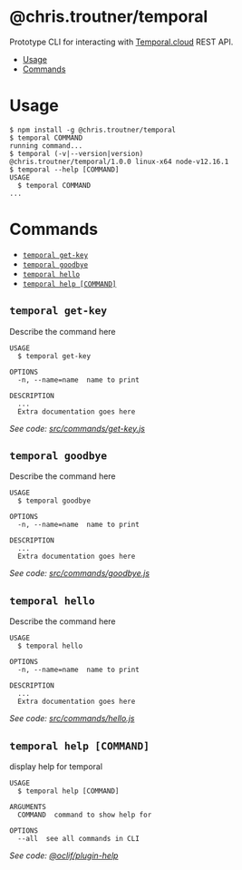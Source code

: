 @chris.troutner/temporal
=======================

Prototype CLI for interacting with [Temporal.cloud](https://temporal.cloud) REST API.


<!-- toc -->
* [Usage](#usage)
* [Commands](#commands)
<!-- tocstop -->
# Usage
<!-- usage -->
```sh-session
$ npm install -g @chris.troutner/temporal
$ temporal COMMAND
running command...
$ temporal (-v|--version|version)
@chris.troutner/temporal/1.0.0 linux-x64 node-v12.16.1
$ temporal --help [COMMAND]
USAGE
  $ temporal COMMAND
...
```
<!-- usagestop -->
# Commands
<!-- commands -->
* [`temporal get-key`](#temporal-get-key)
* [`temporal goodbye`](#temporal-goodbye)
* [`temporal hello`](#temporal-hello)
* [`temporal help [COMMAND]`](#temporal-help-command)

## `temporal get-key`

Describe the command here

```
USAGE
  $ temporal get-key

OPTIONS
  -n, --name=name  name to print

DESCRIPTION
  ...
  Extra documentation goes here
```

_See code: [src/commands/get-key.js](https://github.com/christroutner/temporal/blob/v1.0.0/src/commands/get-key.js)_

## `temporal goodbye`

Describe the command here

```
USAGE
  $ temporal goodbye

OPTIONS
  -n, --name=name  name to print

DESCRIPTION
  ...
  Extra documentation goes here
```

_See code: [src/commands/goodbye.js](https://github.com/christroutner/temporal/blob/v1.0.0/src/commands/goodbye.js)_

## `temporal hello`

Describe the command here

```
USAGE
  $ temporal hello

OPTIONS
  -n, --name=name  name to print

DESCRIPTION
  ...
  Extra documentation goes here
```

_See code: [src/commands/hello.js](https://github.com/christroutner/temporal/blob/v1.0.0/src/commands/hello.js)_

## `temporal help [COMMAND]`

display help for temporal

```
USAGE
  $ temporal help [COMMAND]

ARGUMENTS
  COMMAND  command to show help for

OPTIONS
  --all  see all commands in CLI
```

_See code: [@oclif/plugin-help](https://github.com/oclif/plugin-help/blob/v2.2.3/src/commands/help.ts)_
<!-- commandsstop -->
